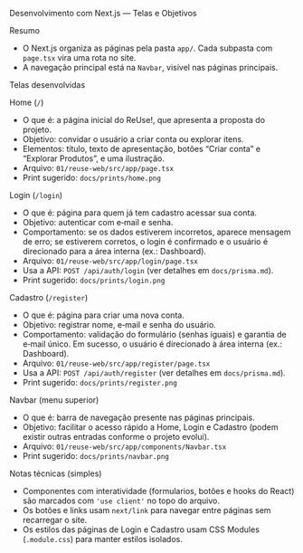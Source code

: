 Desenvolvimento com Next.js — Telas e Objetivos

Resumo

- O Next.js organiza as páginas pela pasta `app/`. Cada subpasta com `page.tsx` vira uma rota no site.
- A navegação principal está na `Navbar`, visível nas páginas principais.

Telas desenvolvidas

Home (`/`)

- O que é: a página inicial do ReUse!, que apresenta a proposta do projeto.
- Objetivo: convidar o usuário a criar conta ou explorar itens.
- Elementos: título, texto de apresentação, botões “Criar conta” e “Explorar Produtos”, e uma ilustração.
- Arquivo: `01/reuse-web/src/app/page.tsx`
- Print sugerido: `docs/prints/home.png`

Login (`/login`)

- O que é: página para quem já tem cadastro acessar sua conta.
- Objetivo: autenticar com e‑mail e senha.
- Comportamento: se os dados estiverem incorretos, aparece mensagem de erro; se estiverem corretos, o login é confirmado e o usuário é direcionado para a área interna (ex.: Dashboard).
- Arquivo: `01/reuse-web/src/app/login/page.tsx`
- Usa a API: `POST /api/auth/login` (ver detalhes em `docs/prisma.md`).
- Print sugerido: `docs/prints/login.png`

Cadastro (`/register`)

- O que é: página para criar uma nova conta.
- Objetivo: registrar nome, e‑mail e senha do usuário.
- Comportamento: validação do formulário (senhas iguais) e garantia de e‑mail único. Em sucesso, o usuário é direcionado à área interna (ex.: Dashboard).
- Arquivo: `01/reuse-web/src/app/register/page.tsx`
- Usa a API: `POST /api/auth/register` (ver detalhes em `docs/prisma.md`).
- Print sugerido: `docs/prints/register.png`

Navbar (menu superior)

- O que é: barra de navegação presente nas páginas principais.
- Objetivo: facilitar o acesso rápido a Home, Login e Cadastro (podem existir outras entradas conforme o projeto evolui).
- Arquivo: `01/reuse-web/src/app/components/Navbar.tsx`
- Print sugerido: `docs/prints/navbar.png`

Notas técnicas (simples)

- Componentes com interatividade (formularios, botões e hooks do React) são marcados com `'use client'` no topo do arquivo.
- Os botões e links usam `next/link` para navegar entre páginas sem recarregar o site.
- Os estilos das páginas de Login e Cadastro usam CSS Modules (`.module.css`) para manter estilos isolados.

